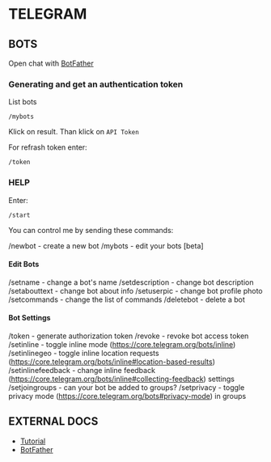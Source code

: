 TELEGRAM
========



BOTS
----


Open chat with [BotFather](https://telegram.me/BotFather)



### Generating and get an authentication token

List bots

`/mybots`

Klick on result. Than klick on `API Token`

For refrash token enter:

`/token`

### HELP

Enter:

`/start`



You can control me by sending these commands:

/newbot - create a new bot
/mybots - edit your bots [beta]

#### Edit Bots
/setname - change a bot's name
/setdescription - change bot description
/setabouttext - change bot about info
/setuserpic - change bot profile photo
/setcommands - change the list of commands
/deletebot - delete a bot

#### Bot Settings
/token - generate authorization token
/revoke - revoke bot access token
/setinline - toggle inline mode (https://core.telegram.org/bots/inline)
/setinlinegeo - toggle inline location requests (https://core.telegram.org/bots/inline#location-based-results)
/setinlinefeedback - change inline feedback (https://core.telegram.org/bots/inline#collecting-feedback) settings
/setjoingroups - can your bot be added to groups?
/setprivacy - toggle privacy mode (https://core.telegram.org/bots#privacy-mode) in groups



EXTERNAL DOCS
-------------

- [Tutorial](https://core.telegram.org/bots/tutorial)
- [BotFather](https://core.telegram.org/bots/features#botfather)